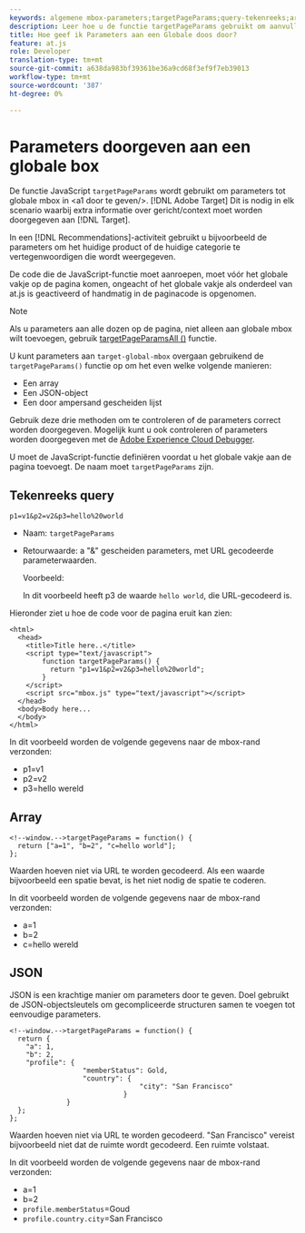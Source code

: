 ```yaml
---
keywords: algemene mbox-parameters;targetPageParams;query-tekenreeks;array;json;dtm;dynamic tag management
description: Leer hoe u de functie targetPageParams gebruikt om aanvullende informatie over doelen of context door te geven aan de algemene Adobe Target-box.
title: Hoe geef ik Parameters aan een Globale doos door?
feature: at.js
role: Developer
translation-type: tm+mt
source-git-commit: a638da983bf39361be36a9cd68f3ef9f7eb39013
workflow-type: tm+mt
source-wordcount: '387'
ht-degree: 0%

---
```



# Parameters doorgeven aan een globale box

De functie JavaScript `targetPageParams` wordt gebruikt om parameters tot globale mbox in &lt;a1 door te geven/>. [!DNL Adobe Target] Dit is nodig in elk scenario waarbij extra informatie over gericht/context moet worden doorgegeven aan [!DNL Target].

In een [!DNL Recommendations]-activiteit gebruikt u bijvoorbeeld de parameters om het huidige product of de huidige categorie te vertegenwoordigen die wordt weergegeven.

De code die de JavaScript-functie moet aanroepen, moet vóór het globale vakje op de pagina komen, ongeacht of het globale vakje als onderdeel van at.js is geactiveerd of handmatig in de paginacode is opgenomen.

>[!NOTE]
>
>Als u parameters aan alle dozen op de pagina, niet alleen aan globale mbox wilt toevoegen, gebruik [targetPageParamsAll ()](/help/c-implementing-target/c-implementing-target-for-client-side-web/targetpageparamsall.md) functie.

U kunt parameters aan `target-global-mbox` overgaan gebruikend de `targetPageParams()` functie op om het even welke volgende manieren:

* Een array
* Een JSON-object
* Een door ampersand gescheiden lijst

Gebruik deze drie methoden om te controleren of de parameters correct worden doorgegeven. Mogelijk kunt u ook controleren of parameters worden doorgegeven met de [Adobe Experience Cloud Debugger](https://experienceleague.adobe.com/docs/debugger/using/experience-cloud-debugger.html).

U moet de JavaScript-functie definiëren voordat u het globale vakje aan de pagina toevoegt. De naam moet `targetPageParams` zijn.

## Tekenreeks query

```
p1=v1&p2=v2&p3=hello%20world
```

* Naam: `targetPageParams`
* Retourwaarde: a &quot;&amp;&quot; gescheiden parameters, met URL gecodeerde parameterwaarden.

   Voorbeeld:

   In dit voorbeeld heeft p3 de waarde `hello world`, die URL-gecodeerd is.

Hieronder ziet u hoe de code voor de pagina eruit kan zien:

```
<html> 
  <head> 
    <title>Title here..</title> 
    <script type="text/javascript"> 
        function targetPageParams() { 
          return "p1=v1&p2=v2&p3=hello%20world";
        } 
    </script> 
    <script src="mbox.js" type="text/javascript"></script> 
  </head> 
  <body>Body here... 
  </body> 
</html>
```

In dit voorbeeld worden de volgende gegevens naar de mbox-rand verzonden:

* p1=v1
* p2=v2
* p3=hello wereld

## Array

```
<!--window.-->targetPageParams = function() { 
  return ["a=1", "b=2", "c=hello world"]; 
}; 
```

Waarden hoeven niet via URL te worden gecodeerd. Als een waarde bijvoorbeeld een spatie bevat, is het niet nodig de spatie te coderen.

In dit voorbeeld worden de volgende gegevens naar de mbox-rand verzonden:

* a=1
* b=2
* c=hello wereld

## JSON

JSON is een krachtige manier om parameters door te geven. Doel gebruikt de JSON-objectsleutels om gecompliceerde structuren samen te voegen tot eenvoudige parameters.

```
<!--window.-->targetPageParams = function() { 
  return { 
    "a": 1, 
    "b": 2, 
    "profile": { 
                  "memberStatus": Gold, 
                  "country": { 
                                "city": "San Francisco" 
                            } 
              } 
  }; 
}; 
```

Waarden hoeven niet via URL te worden gecodeerd. &quot;San Francisco&quot; vereist bijvoorbeeld niet dat de ruimte wordt gecodeerd. Een ruimte volstaat.

In dit voorbeeld worden de volgende gegevens naar de mbox-rand verzonden:

* a=1
* b=2
* `profile.memberStatus`=Goud
* `profile.country.city`=San Francisco